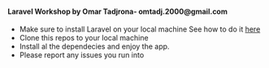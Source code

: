 <h4>
Laravel Workshop by Omar Tadjrona- omtadj.2000@gmail.com
</h4>

<ul>
<li>
Make sure to install Laravel on your local machine 
See how to do it <a href="https://www.youtube.com/watch?v=_dd4-HEPejU">here </a> 
</li>
<li>
Clone this repos to your local machine 
</li>
<li>
Install al the dependecies and enjoy the app. 
</li>
<li>
Please report any issues you run into 
</li>
</ul>
